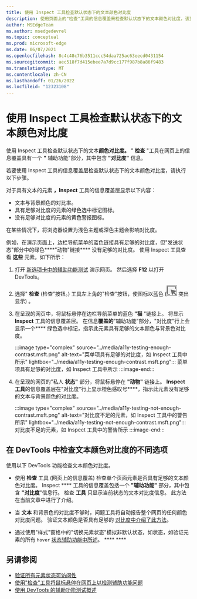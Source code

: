 ```yaml
---
title: 使用 Inspect 工具检查默认状态下的文本颜色对比度
description: 使用页面上的"检查"工具的信息覆盖来检查默认状态下的文本颜色对比度，该页面上有一个包含"对比度"信息的"辅助功能"部分。
author: MSEdgeTeam
ms.author: msedgedevrel
ms.topic: conceptual
ms.prod: microsoft-edge
ms.date: 06/07/2021
ms.openlocfilehash: 8c4c48c76b3511ccc54daa725ac63eecd0431154
ms.sourcegitcommit: aec518f7d415ebee7a7d9cc177f987b8a86f9483
ms.translationtype: MT
ms.contentlocale: zh-CN
ms.lasthandoff: 01/26/2022
ms.locfileid: "12323108"
---
```

# <a name="check-text-color-contrast-in-the-default-state-using-the-inspect-tool"></a>使用 Inspect 工具检查默认状态下的文本颜色对比度

<!-- Inspect tool: information overlay: Accessibility section: Contrast row -->

使用 Inspect 工具检查默认状态下的文本**颜色对比度。**  " **检查** "工具在网页上的信息覆盖具有一个 **"** 辅助功能"部分，其中包含 **"对比度"** 信息。

若要使用 Inspect 工具的信息覆盖层检查默认状态下的文本颜色对比度，请执行以下步骤。

<!-- Inspect tool -->
对于具有文本的元素 **，Inspect** 工具的信息覆盖层显示以下内容：
*  文本与背景颜色的对比率。
*  具有足够对比度的元素的绿色选中标记图标。
*  没有足够对比度的元素的黄色警报图标。

在某些情况下，将浏览器设置为浅色主题或深色主题会影响对比度。

例如，在演示页面上，边栏导航菜单的蓝色链接具有足够的对比度，但"发送状态"部分中的绿色****"动物"链接**** 没有足够的对比度。  使用 Inspect 工具查看 **这些** 元素，如下所示：

1.  打开 [新选项卡中的辅助功能测试](https://microsoftedge.github.io/DevToolsSamples/a11y-testing/page-with-errors.html) 演示网页。 然后选择 **F12** 以打开 DevTools。

1.  选择" **检查** (检查"按钮。) 工具左上角的"检查"按钮，使图标以蓝色 (![ ](../media/inspect-icon.msft.png) 突出显示) 。

1.  在呈现的网页中，将鼠标悬停在边栏导航菜单的蓝色 **"猫** "链接上。  将显示 **Inspect** 工具的信息覆盖层。  在信息**覆盖的**"辅助功能"部分，"对比度"行上会显示一个**** 绿色选中标记，指示此元素具有足够的文本颜色与背景色对比度。

    :::image type="complex" source="../media/a11y-testing-enough-contrast.msft.png" alt-text="菜单项具有足够的对比度，如 Inspect 工具中所示" lightbox="../media/a11y-testing-enough-contrast.msft.png":::
        菜单项具有足够的对比度，如 Inspect 工具中所示
    :::image-end:::

1.  在呈现的网页的"私人 **状态"** 部分，将鼠标悬停在 **"动物"** 链接上。  **Inspect 工具**的信息覆盖层在"对比度"行上显示橙色感叹号****，指示此元素没有足够的文本与背景颜色的对比度。

    :::image type="complex" source="../media/a11y-testing-not-enough-contrast.msft.png" alt-text="对比度不足的元素，如 Inspect 工具中的警告所示" lightbox="../media/a11y-testing-not-enough-contrast.msft.png":::
        对比度不足的元素，如 Inspect 工具中的警告所示
    :::image-end:::


<!-- ====================================================================== -->
## <a name="different-options-to-inspect-text-color-contrast-in-devtools"></a>在 DevTools 中检查文本颜色对比度的不同选项

使用以下 DevTools 功能检查文本颜色对比度。

*  使用 **检查** 工具 (网页上的信息覆盖) 检查单个页面元素是否具有足够的文本颜色对比度。  Inspect **** 工具的信息覆盖包括一个 **"辅助功能"** 部分，其中包含 **"对比度**"信息行。  检查 **工具** 只显示当前状态的文本对比度信息。  此方法在当前文章中进行了介绍。

*  当 **文本** 和背景色的对比度不够时，问题工具将自动报告整个网页的任何颜色对比度问题。  验证文本颜色是否具有足够的 [对比度中介绍了此方法](test-issues-tool.md#verify-that-text-colors-have-enough-contrast)。

*  通过使用"样式"窗格中的"切换元素状态"模拟非默认状态，如状态，如验证元素的所有 `hover` [状态辅助功能中所述](test-inspect-states.md)。 **** ****


<!-- ====================================================================== -->
## <a name="see-also"></a>另请参阅

*  [验证所有元素状态可访问性](test-inspect-states.md)
*  [使用"检查"工具将鼠标悬停在网页上以检测辅助功能问题](test-inspect-tool.md)
*  [使用 DevTools 的辅助功能测试概述](accessibility-testing-in-devtools.md)
